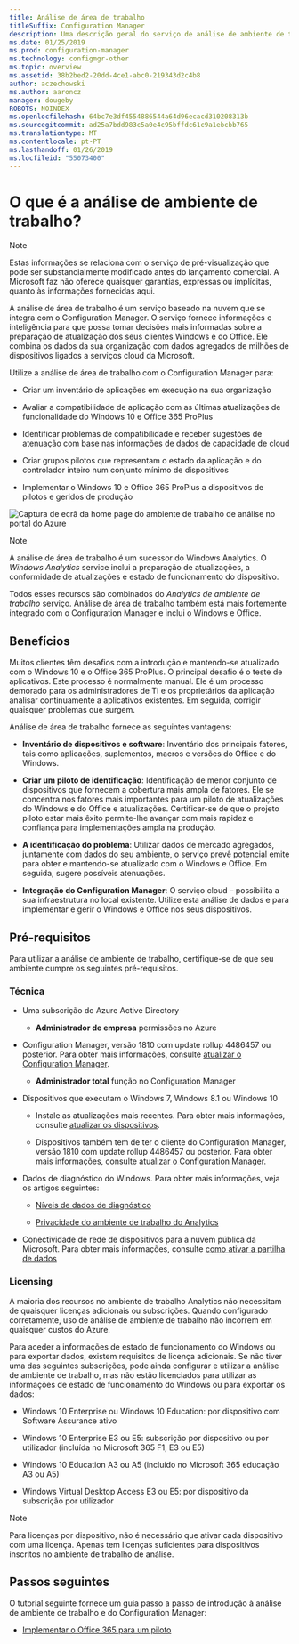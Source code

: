 ```yaml
---
title: Análise de área de trabalho
titleSuffix: Configuration Manager
description: Uma descrição geral do serviço de análise de ambiente de trabalho integrado com o Configuration Manager.
ms.date: 01/25/2019
ms.prod: configuration-manager
ms.technology: configmgr-other
ms.topic: overview
ms.assetid: 38b2bed2-20dd-4ce1-abc0-219343d2c4b8
author: aczechowski
ms.author: aaroncz
manager: dougeby
ROBOTS: NOINDEX
ms.openlocfilehash: 64bc7e3df4554886544a64d96ecacd310208313b
ms.sourcegitcommit: ad25a7bdd983c5a0e4c95bffdc61c9a1ebcbb765
ms.translationtype: MT
ms.contentlocale: pt-PT
ms.lasthandoff: 01/26/2019
ms.locfileid: "55073400"
---
```

# <a name="what-is-desktop-analytics"></a>O que é a análise de ambiente de trabalho?

> [!Note]  
> Estas informações se relaciona com o serviço de pré-visualização que pode ser substancialmente modificado antes do lançamento comercial. A Microsoft faz não oferece quaisquer garantias, expressas ou implícitas, quanto às informações fornecidas aqui.  

A análise de área de trabalho é um serviço baseado na nuvem que se integra com o Configuration Manager. O serviço fornece informações e inteligência para que possa tomar decisões mais informadas sobre a preparação de atualização dos seus clientes Windows e do Office. Ele combina os dados da sua organização com dados agregados de milhões de dispositivos ligados a serviços cloud da Microsoft. 

Utilize a análise de área de trabalho com o Configuration Manager para:  

- Criar um inventário de aplicações em execução na sua organização  

- Avaliar a compatibilidade de aplicação com as últimas atualizações de funcionalidade do Windows 10 e Office 365 ProPlus  

- Identificar problemas de compatibilidade e receber sugestões de atenuação com base nas informações de dados de capacidade de cloud  

- Criar grupos pilotos que representam o estado da aplicação e do controlador inteiro num conjunto mínimo de dispositivos  

- Implementar o Windows 10 e Office 365 ProPlus a dispositivos de pilotos e geridos de produção  

![Captura de ecrã da home page do ambiente de trabalho de análise no portal do Azure](media/portal-home.png)

> [!Note]  
> A análise de área de trabalho é um sucessor do Windows Analytics. O *Windows Analytics* service inclui a preparação de atualizações, a conformidade de atualizações e estado de funcionamento do dispositivo. 
> 
> Todos esses recursos são combinados do *Analytics de ambiente de trabalho* serviço. Análise de área de trabalho também está mais fortemente integrado com o Configuration Manager e inclui o Windows e Office. 



## <a name="benefits"></a>Benefícios

Muitos clientes têm desafios com a introdução e mantendo-se atualizado com o Windows 10 e o Office 365 ProPlus. O principal desafio é o teste de aplicativos. Este processo é normalmente manual. Ele é um processo demorado para os administradores de TI e os proprietários da aplicação analisar continuamente a aplicativos existentes. Em seguida, corrigir quaisquer problemas que surgem. 

Análise de área de trabalho fornece as seguintes vantagens:

- **Inventário de dispositivos e software**: Inventário dos principais fatores, tais como aplicações, suplementos, macros e versões do Office e do Windows.  

- **Criar um piloto de identificação**: Identificação de menor conjunto de dispositivos que fornecem a cobertura mais ampla de fatores. Ele se concentra nos fatores mais importantes para um piloto de atualizações do Windows e do Office e atualizações. Certificar-se de que o projeto piloto estar mais êxito permite-lhe avançar com mais rapidez e confiança para implementações ampla na produção.  

- **A identificação do problema**: Utilizar dados de mercado agregados, juntamente com dados do seu ambiente, o serviço prevê potencial emite para obter e mantendo-se atualizado com o Windows e Office. Em seguida, sugere possíveis atenuações.  

- **Integração do Configuration Manager**: O serviço cloud – possibilita a sua infraestrutura no local existente. Utilize esta análise de dados e para implementar e gerir o Windows e Office nos seus dispositivos.  



## <a name="prerequisites"></a>Pré-requisitos

Para utilizar a análise de ambiente de trabalho, certifique-se de que seu ambiente cumpre os seguintes pré-requisitos. 


### <a name="technical"></a>Técnica

- Uma subscrição do Azure Active Directory  

    - **Administrador de empresa** permissões no Azure  

- Configuration Manager, versão 1810 com update rollup 4486457 ou posterior. Para obter mais informações, consulte [atualizar o Configuration Manager](/sccm/desktop-analytics/connect-configmgr#bkmk_hotfix).  

    - **Administrador total** função no Configuration Manager  

- Dispositivos que executam o Windows 7, Windows 8.1 ou Windows 10  

    - Instale as atualizações mais recentes. Para obter mais informações, consulte [atualizar os dispositivos](/sccm/desktop-analytics/enroll-devices#update-devices).  

    - Dispositivos também tem de ter o cliente do Configuration Manager, versão 1810 com update rollup 4486457 ou posterior. Para obter mais informações, consulte [atualizar o Configuration Manager](/sccm/desktop-analytics/connect-configmgr#bkmk_hotfix).  

- Dados de diagnóstico do Windows. Para obter mais informações, veja os artigos seguintes:  

    - [Níveis de dados de diagnóstico](/sccm/desktop-analytics/enable-data-sharing#diagnostic-data-levels)  

    - [Privacidade do ambiente de trabalho do Analytics](/sccm/desktop-analytics/privacy)  

- Conectividade de rede de dispositivos para a nuvem pública da Microsoft. Para obter mais informações, consulte [como ativar a partilha de dados](/sccm/desktop-analytics/enable-data-sharing)  


### <a name="licensing"></a>Licensing

A maioria dos recursos no ambiente de trabalho Analytics não necessitam de quaisquer licenças adicionais ou subscrições. Quando configurado corretamente, uso de análise de ambiente de trabalho não incorrem em quaisquer custos do Azure. 

Para aceder a informações de estado de funcionamento do Windows ou para exportar dados, existem requisitos de licença adicionais. Se não tiver uma das seguintes subscrições, pode ainda configurar e utilizar a análise de ambiente de trabalho, mas não estão licenciados para utilizar as informações de estado de funcionamento do Windows ou para exportar os dados:

- Windows 10 Enterprise ou Windows 10 Education: por dispositivo com Software Assurance ativo  

- Windows 10 Enterprise E3 ou E5: subscrição por dispositivo ou por utilizador (incluída no Microsoft 365 F1, E3 ou E5)  

- Windows 10 Education A3 ou A5 (incluído no Microsoft 365 educação A3 ou A5)  

- Windows Virtual Desktop Access E3 ou E5: por dispositivo da subscrição por utilizador  

> [!Note]  
> Para licenças por dispositivo, não é necessário que ativar cada dispositivo com uma licença. Apenas tem licenças suficientes para dispositivos inscritos no ambiente de trabalho de análise.  


<!-- 
## Top task
> *Optional*  
> *An effective way to structure your overview article is to create an H2 for the top customer tasks and describe how the product/service helps customers with that task.*  
> *Create a new H2 for each task you list.*  
 -->



## <a name="next-steps"></a>Passos seguintes

O tutorial seguinte fornece um guia passo a passo de introdução à análise de ambiente de trabalho e do Configuration Manager:  

- [Implementar o Office 365 para um piloto](/sccm/desktop-analytics/tutorial-office-365)  

<!-- for future
- [Deploy Windows 10 to a pilot](/sccm/desktop-analytics/tutorial-windows)  
-->
